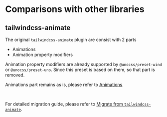 # Comparisons with other libraries

## tailwindcss-animate

The original `tailwindcss-animate` plugin are consist with 2 parts
- Animations 
- Animation property modifiers

Animation property modifiers are already supported by `@unocss/preset-wind` or `@unocss/preset-uno`. Since this preset is based on them, so that part is removed.

Animations part remains as is, please refer to [Animations](/animations/).

<br />

For detailed migration guide, please refer to [Migrate from `tailwindcss-animate`](/guide/migration#tailwindcss-animate).
